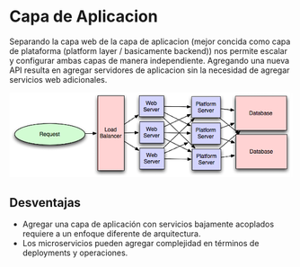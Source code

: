 # Capa de Aplicacion

Separando la capa web de la capa de aplicacion (mejor concida como capa de plataforma (platform layer / basicamente backend)) nos permite escalar y configurar ambas capas de manera independiente.
Agregando una nueva API resulta en agregar servidores de aplicacion sin la necesidad de agregar servicios web adicionales.

![Application Layer Explanation](image.png)

## Desventajas

- Agregar una capa de aplicación con servicios bajamente acoplados requiere a un enfoque diferente de arquitectura.
- Los microservicios pueden agregar complejidad en términos de deployments y operaciones.
